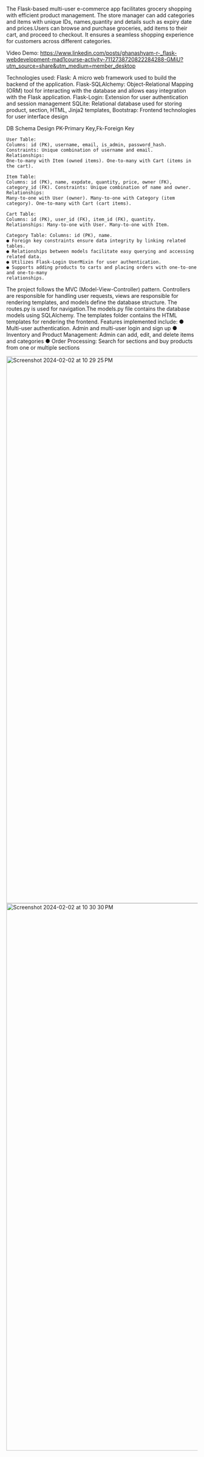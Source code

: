 The Flask-based multi-user e-commerce app facilitates grocery shopping with efficient product management. The store manager can add categories and items with unique IDs, names,quantity and details such as expiry date and prices.Users can browse and purchase groceries, add items to their cart, and proceed to checkout.
It ensures a seamless shopping experience for customers across different categories.

Video Demo:
https://www.linkedin.com/posts/ghanashyam-r-_flask-webdevelopment-mad1course-activity-7112738720822284288-GMiU?utm_source=share&utm_medium=member_desktop

Technologies used:
    Flask: A micro web framework used to build the backend of the application.
    Flask-SQLAlchemy: Object-Relational Mapping (ORM) tool for interacting with the database and allows easy integration with the Flask application.
    Flask-Login: Extension for user authentication and session management
    SQLite: Relational database used for storing product, section,
    HTML, Jinja2 templates, Bootstrap: Frontend technologies for user interface design

DB Schema Design
    PK-Primary Key,Fk-Foreign Key
    
    User Table:
    Columns: id (PK), username, email, is_admin, password_hash. Constraints: Unique combination of username and email.
    Relationships:
    One-to-many with Item (owned items). One-to-many with Cart (items in the cart).
    
    Item Table:
    Columns: id (PK), name, expdate, quantity, price, owner (FK), category_id (FK). Constraints: Unique combination of name and owner.
    Relationships:
    Many-to-one with User (owner). Many-to-one with Category (item category). One-to-many with Cart (cart items).
    
    Cart Table:
    Columns: id (PK), user_id (FK), item_id (FK), quantity.
    Relationships: Many-to-one with User. Many-to-one with Item.
    
    Category Table: Columns: id (PK), name.
    ● Foreign key constraints ensure data integrity by linking related tables.
    ● Relationships between models facilitate easy querying and accessing related data.
    ● Utilizes Flask-Login UserMixin for user authentication.
    ● Supports adding products to carts and placing orders with one-to-one and one-to-many
    relationships.

    
The project follows the MVC (Model-View-Controller) pattern. 
Controllers are responsible for handling user requests, views are responsible for rendering templates, and models define the database structure.
The routes.py is used for navigation.The models.py file contains the database models using SQLAlchemy. 
The templates folder contains the HTML templates for rendering the frontend.
Features implemented include:
  ● Multi-user authentication. Admin and multi-user login and sign up
  ● Inventory and Product Management: Admin can add, edit, and delete items and categories
  ● Order Processing: Search for sections and buy products from one or multiple sections

<img width="1437" alt="Screenshot 2024-02-02 at 10 29 25 PM" src="https://github.com/ghanashyam-r/grocerystore_flask/assets/138144872/f4918784-dca3-4eea-88eb-9660b7a5bd1b">
<img width="1438" alt="Screenshot 2024-02-02 at 10 30 30 PM" src="https://github.com/ghanashyam-r/grocerystore_flask/assets/138144872/5727565b-3f82-4f82-92dc-b06c143409a3">


    
